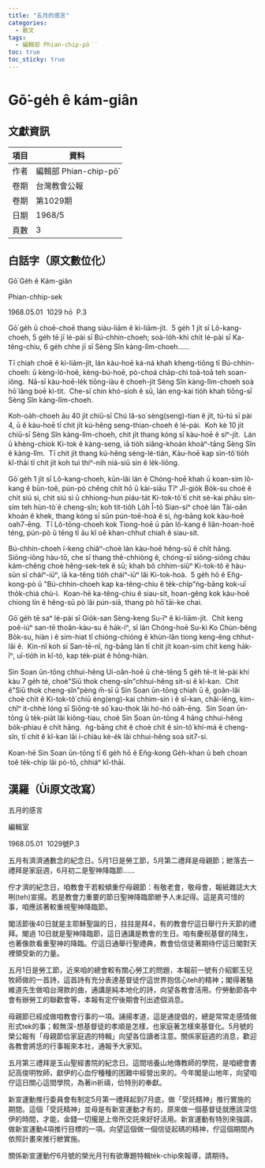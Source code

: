 ```yaml
---
title: "五月的感言"
categories:
  - 散文
tags:
  - 編輯部 Phian-chip-pō͘͘
toc: true
toc_sticky: true
---
```


# Gō͘-ge̍h ê kám-giân

## 文獻資訊

| 項目 | 資料 |
|---|---|
| 作者 | 編輯部 Phian-chip-pō͘͘ |
| 卷期 | 台灣教會公報 |
| 卷期 | 第1029期 |
| 日期 | 1968/5 |
| 頁數 | 3 |

## 白話字（原文數位化）

Gō͘ Ge̍h ê Kám-giân

Phian-chhip-sek

1968.05.01  1029 hō  P.3

Gō͘ ge̍h ū choē-choē thang siàu-liām ê kì-liām-ji̍t.  5 ge̍h 1 ji̍t sī Lô-kang-choeh, 5 ge̍h tē jī lé-pài sī Bú-chhin-choeh; soà-lo̍h-khì chi̍t lé-pài sī Ka-têng-chiu, 6 ge̍h chhe jī sī Sèng Sîn kàng-lîm-choeh......

Tī chiah choē ê kì-liām-ji̍t, lán kàu-hoē ká-ná khah kheng-tiōng tī Bú-chhin-choeh: ū kèng-ló-hoē, kèng-bú-hoē, pò-choá cha̍p-chì toā-toā teh soan-iông.  Nā-sī kàu-hoē-le̍k tiōng-iàu ê choeh-ji̍t Sèng Sîn kàng-lîm-choeh soà hō͘ lâng boē kì-tit.  Che-sī chin khó-sioh ê sū, lán eng-kai tio̍h khah tiōng-sī Sèng Sîn kàng-lîm-choeh.

Koh-oa̍h-choeh āu 40 ji̍t chiū-sī Chú Iâ-so͘ sèng(seng)-tian ê ji̍t, tú-tú sī pài 4, ū ê kàu-hoē tī chit ji̍t kú-hêng seng-thian-choeh ê lé-pài.  Koh kè 10 ji̍t chiū-sī Sèng Sîn kàng-lîm-choeh, chit ji̍t thang kóng sī kàu-hoē ê siⁿ-ji̍t.  Lán ū khèng-chiok Ki-tok ê kàng-seng, iā tio̍h siâng-khoán khoàⁿ-tāng Sèng Sîn ê kàng-lîm.  Tī chit ji̍t thang kú-hêng sèng-lé-tián, Kàu-hoē kap sìn-tô͘ tio̍h kî-thāi tī chit ji̍t koh tuì thiⁿ-nih niá-siū sin ê le̍k-liōng.

Gō͘ ge̍h 1 ji̍t sī Lô-kang-choeh, kūn-lâi lán ê Chóng-hoē khah ū koan-sim lô-kang ê būn-toê, pún-pò chêng chi̍t hō ū kài-siāu Tīⁿ Jî-gio̍k Bo̍k-su choè ê chi̍t siú si, chit siú si ū chhiong-hun piáu-ta̍t Ki-tok-tô͘ tī chit sè-kai phāu sìn-sim teh hùn-tò͘ ê cheng-sîn; koh tit-tio̍h Lo̍h Î-tō Sian-siⁿ choè lán Tâi-oân khoán ê khek, thang kóng sī sûn pún-toē-hoà ê si, ǹg-bāng kok kàu-hoē oah7-ēng.  Tī Lô-tōng-choeh kok Tiong-hoē ū pān lô-kang ê liân-hoan-hoē téng, pún-pò ū tēng tī āu kî oē khan-chhut chiah ê siau-sit.

Bú-chhin-choeh í-keng chiâⁿ-choè lán kàu-hoē hêng-sū ê chi̍t hāng.  Siōng-iông hàu-tō, che sī thang thê-chhiòng ê, chóng-sī siông-siông cháu kám-chêng choè hêng-sek-tek ê sū; khah bô chhim-siūⁿ Ki-tok-tô ê hàu-sūn sī cháiⁿ-iūⁿ, iā ka-têng tio̍h cháiⁿ-iūⁿ lâi Ki-tok-hoà.  5 ge̍h hō ê En̂g-kong-pò ū "Bú-chhin-choeh kap ka-têng-chiu ê te̍k-chi̍p"ǹg-bāng kok-uī tho̍k-chiá chù-ì.  Koan-hē ka-têng-chiu ê siau-sit, hoan-gêng kok kàu-hoē chiong lín ê hêng-sū pò lâi pún-siā, thang pò hō͘ tāi-ke chai.

Gō͘ ge̍h tē saⁿ lé-pài sī Gio̍k-san Sèng-keng Su-īⁿ ê kì-liām-ji̍t.  Chit keng poê-iúⁿ san-tē thoân-kàu-su ê ha̍k-iⁿ, sī lán Chóng-hoē Su-kì Ko Chùn-bêng Bo̍k-su, hiàn i ê sim-hiat tī chióng-chióng ê khùn-lân tiong keng-êng chhut-lâi ê.  Kin-nî koh sī San-tē-nî, ǹg-bāng lán tī chit ji̍t koan-sim chit keng ha̍k-īⁿ, uī-tio̍h in kî-tó, kap te̍k-pia̍t ê hōng-hiàn.

Sin Soan ūn-tōng chhui-hêng Ui-oân-hoē ū chè-tēng 5 ge̍h tē-it lé-pài khí kàu 7 ge̍h té, choè"Siū thok cheng-sîn"chhui-hêng si̍t-si ê kî-kan.  Chit ê"Siū thok cheng-sîn"pèng m̄-sī ū Sin Soan ūn-tōng chiah ū ê, goân-lâi choè chi̍t ê Ki-tok-tô͘ chiū èng(eng)-kai chhim-sìn i ê sî-kan, châi-lêng, kim-chîⁿ it-chhè lóng sī Siōng-tè só͘ kau-thok lâi hó-hó oa̍h-ēng.  Sin Soan ūn-tōng ū te̍k-pia̍t lâi kiông-tiau, choè Sin Soan ūn-tōng 4 hāng chhui-hêng bo̍k-phiau ê chi̍t hāng.  ǹg-bāng chit ê choè chi̍t ê sìn-tô͘ khí-má ê cheng-sîn, tī chit ê kî-kan lāi i-chiàu kè-e̍k lâi chhui-hêng soà sit7-si.

Koan-hē Sin Soan ūn-tōng tī 6 ge̍h hō ê En̂g-kong Ge̍h-khan ū beh choan toê te̍k-chi̍p lâi pò-tō, chhiáⁿ kî-thāi.

## 漢羅（Ùi原文改寫）

五月的感言

編輯室

1968.05.01  1029號P.3

五月有濟濟通數念的紀念日。5月1日是勞工節，5月第二禮拜是母親節；紲落去一禮拜是家庭週，6月初二是聖神降臨節......

佇才濟的紀念日，咱教會干若較傾重佇母親節：有敬老會，敬母會，報紙雜誌大大咧(teh)宣揚。若是教會力重要的節日聖神降臨節紲予人未記得。這是真可惜的事，咱應該著較重視聖神降臨節。

閣活節後40日就是主耶穌聖誕的日，拄拄是拜4，有的教會佇這日舉行升天節的禮拜。閣過 10日就是聖神降臨節，這日通講是教會的生日。咱有慶祝基督的降生，也著像款看重聖神的降臨。佇這日通舉行聖禮典，教會佮信徒著期待佇這日閣對天裡領受新的力量。

五月1日是勞工節，近來咱的總會較有關心勞工的問題，本報前一號有介紹鄭玉兒牧師做的一首詩，這首詩有充分表達基督徒佇這世界抱信心teh的精神；閣得著駱維道先生做咱台灣款的曲，通講是純本地化的詩，向望各教會活用。佇勞動節各中會有辦勞工的聯歡會等，本報有定佇後期會刊出遮個消息。

母親節已經成做咱教會行事的一項。誦揚孝道，這是通提倡的，總是常常走感情做形式tek的事；較無深-想基督徒的孝順是怎樣，也家庭著怎樣來基督化。5月號的榮公報有「母親節佮家庭週的特輯」向望各位讀者注意。關係家庭週的消息，歡迎各教會將恁的行事報來本社，通報予大家知。

五月第三禮拜是玉山聖經書院的紀念日。這間培養山地傳教師的學院，是咱總會書記高俊明牧師，獻伊的心血佇種種的困難中經營出來的。今年閣是山地年，向望咱佇這日關心這間學院，為著in祈禱，佮特別的奉獻。

新宣運動推行委員會有制定5月第一禮拜起到7月底，做「受託精神」推行實施的期間。這個「受託精神」並毋是有新宣運動才有的，原來做一個基督徒就應該深信伊的時間，才能，金錢一切攏是上帝所交託來好好活用。新宣運動有特別來強調，做新宣運動4項推行目標的一項。向望這個做一個信徒起碼的精神，佇這個期間內依照計畫來推行紲實施。

關係新宣運動佇6月號的榮光月刊有欲專題特輯te̍k-chi̍p來報導，請期待。
